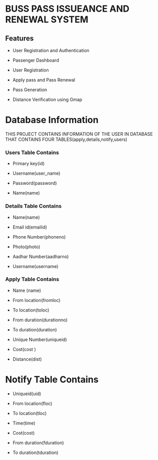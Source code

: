 #  BUSS PASS ISSUEANCE AND RENEWAL SYSTEM

## Features

* User Registration and Authentication

* Passenger Dashboard

- User Registration

+ Apply pass and Pass Renewal

+ Pass Generation

 + Distance Verification using Gmap

# Database Information

THIS PROJECT CONTAINS INFORMATION OF THE USER IN DATABASE THAT CONTAINS FOUR TABLES(apply,details,notify,users)

### Users Table Contains
* Primary key(id)

* Username(user_name)

* Password(password)

* Name(name)

### Details Table Contains

* Name(name)

* Email id(emailid)

* Phone Number(phoneno)

* Photo(photo)

* Aadhar Number(aadharno)

* Username(username)

### Apply Table Contains

* Name (name) 

+ From location(fromloc)

+ To location(toloc)

+ From duration(durationno)

+ To duration(duration)

+ Unique Number(uniqueid)

+ Cost(cost )

+ Distance(dist)

# Notify Table Contains

+ Uniqueid(uid)

+ From location(floc)

+ To location(tloc)

+ Time(time)

+ Cost(cost)

+ From duration(fduration)

+ To duration(tduration)









